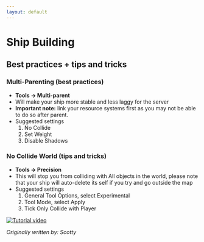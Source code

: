 ```yaml
---
layout: default
---
```

# Ship Building

## Best practices + tips and tricks

### Multi-Parenting (best practices)

- **Tools -> Multi-parent**
- Will make your ship more stable and less laggy for the server
- **Important note:** link your resource systems first as you may not be able to do so after parent.
- Suggested settings
  1. No Collide
  2. Set Weight
  3. Disable Shadows

### No Collide World (tips and tricks)

- **Tools -> Precision**
- This will stop you from colliding with All objects in the world, please note that your ship will auto-delete its self if you try and go outside the map
- Suggested settings
  1. General Tool Options, select Experimental
  2. Tool Mode, select Apply
  3. Tick Only Collide with Player

[![Tutorial video](https://img.youtube.com/vi/dbzEOlt9c2g/0.jpg)](https://www.youtube.com/watch?v=dbzEOlt9c2g)


*Originally written by: Scotty*
